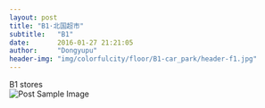 ```yaml
---
layout: post
title: "B1·北国超市"
subtitle:   "B1"
date:       2016-01-27 21:21:05
author:     "Dongyupu"
header-img: "img/colorfulcity/floor/B1-car_park/header-f1.jpg"
---
```

<p>B1 stores<br />
<img src="{{ site.baseurl }}/img/colorfulcity/floor/B1-car_park/stores/16053071.jpg" alt="Post Sample Image">
</p>
